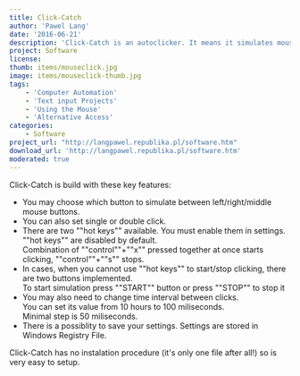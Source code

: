 ```yaml
---
title: Click-Catch
author: 'Pawel Lang'
date: '2016-06-21'
description: 'Click-Catch is an autoclicker. It means it simulates mouse clicks with constant intervals of time (also referred to as dwell)'
project: Software
license: 
thumb: items/mouseclick.jpg
image: items/mouseclick-thumb.jpg
tags:
    - 'Computer Automation'
    - 'Text input Projects'
    - 'Using the Mouse'
    - 'Alternative Access'
categories:
    - Software
project_url: "http://langpawel.republika.pl/software.htm"
download_url: 'http://langpawel.republika.pl/software.htm'
moderated: true
---
```

Click-Catch is build with these key features:

- You may choose which button to simulate between left/right/middle mouse buttons.
- You can also set single or double click.
- There are two ""hot keys"" available. You must enable them in settings. ""hot keys"" are disabled by default.  
Combination of ""control""+""x"" pressed together at once starts clicking, ""control""+""s"" stops.
- In cases, when you cannot use ""hot keys"" to start/stop clicking, there are two buttons implemented.  
To start simulation press ""START"" button or press ""STOP"" to stop it
- You may also need to change time interval between clicks.  
You can set its value from 10 hours to 100 miliseconds.  
Minimal step is 50 miliseconds.
- There is a possiblity to save your settings. Settings are stored in Windows Registry File.  

Click-Catch has no instalation procedure (it's only one file after all!) so is very easy to setup.